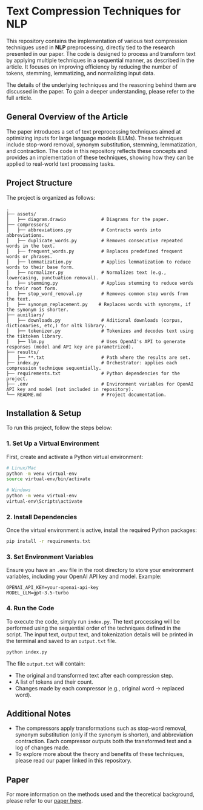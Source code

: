 
# Text Compression Techniques for NLP

This repository contains the implementation of various text compression techniques used in **NLP** preprocessing, directly tied to the research presented in our paper. The code is designed to process and transform text by applying multiple techniques in a sequential manner, as described in the article. It focuses on improving efficiency by reducing the number of tokens, stemming, lemmatizing, and normalizing input data.

The details of the underlying techniques and the reasoning behind them are discussed in the paper. To gain a deeper understanding, please refer to the full article.

## General Overview of the Article

The paper introduces a set of text preprocessing techniques aimed at optimizing inputs for large language models (LLMs). These techniques include stop-word removal, synonym substitution, stemming, lemmatization, and contraction. The code in this repository reflects these concepts and provides an implementation of these techniques, showing how they can be applied to real-world text processing tasks.

## Project Structure

The project is organized as follows:

```
.
├── assets/
│   ├── diagram.drawio             # Diagrams for the paper.
├── compressors/
│   ├── abbreviations.py           # Contracts words into abbreviations.
│   ├── duplicate_words.py         # Removes consecutive repeated words in the text.
│   ├── frequent_words.py          # Replaces predefined frequent words or phrases.
│   ├── lemmatization.py           # Applies lemmatization to reduce words to their base form.
│   ├── normalizer.py              # Normalizes text (e.g., lowercasing, punctuation removal).
│   ├── stemming.py                # Applies stemming to reduce words to their root form.
│   ├── stop_word_removal.py       # Removes common stop words from the text.
│   ├── synonym_replacement.py    # Replaces words with synonyms, if the synonym is shorter.
├── auxiliars/
│   ├── downloads.py               # Aditional downloads (corpus, dictionaries, etc,) for nltk library.
│   ├── tokenizer.py               # Tokenizes and decodes text using the tiktoken library.
│   ├── llm.py                     # Uses OpenAI's API to generate responses (model and API key are parametrized).
├── results/
│   ├── **.txt                     # Path where the results are set.
├── index.py                       # Orchestrator: applies each compression technique sequentially.
├── requirements.txt               # Python dependencies for the project.
├── .env                           # Environment variables for OpenAI API key and model (not included in repository).
└── README.md                      # Project documentation.
```

## Installation & Setup

To run this project, follow the steps below:

### 1. Set Up a Virtual Environment

First, create and activate a Python virtual environment:

```bash
# Linux/Mac
python -m venv virtual-env
source virtual-env/bin/activate

# Windows
python -m venv virtual-env
virtual-env\Scripts\activate
```

### 2. Install Dependencies

Once the virtual environment is active, install the required Python packages:

```bash
pip install -r requirements.txt
```

### 3. Set Environment Variables

Ensure you have an `.env` file in the root directory to store your environment variables, including your OpenAI API key and model. Example:

```
OPENAI_API_KEY=your-openai-api-key
MODEL_LLM=gpt-3.5-turbo
```

### 4. Run the Code

To execute the code, simply run `index.py`. The text processing will be performed using the sequential order of the techniques defined in the script. The input text, output text, and tokenization details will be printed in the terminal and saved to an `output.txt` file.

```bash
python index.py
```

The file `output.txt` will contain:

- The original and transformed text after each compression step.
- A list of tokens and their count.
- Changes made by each compressor (e.g., original word -> replaced word).

## Additional Notes

- The compressors apply transformations such as stop-word removal, synonym substitution (only if the synonym is shorter), and abbreviation contraction. Each compressor outputs both the transformed text and a log of changes made.
- To explore more about the theory and benefits of these techniques, please read our paper linked in this repository.

## Paper

For more information on the methods used and the theoretical background, please refer to our [paper here](#).
